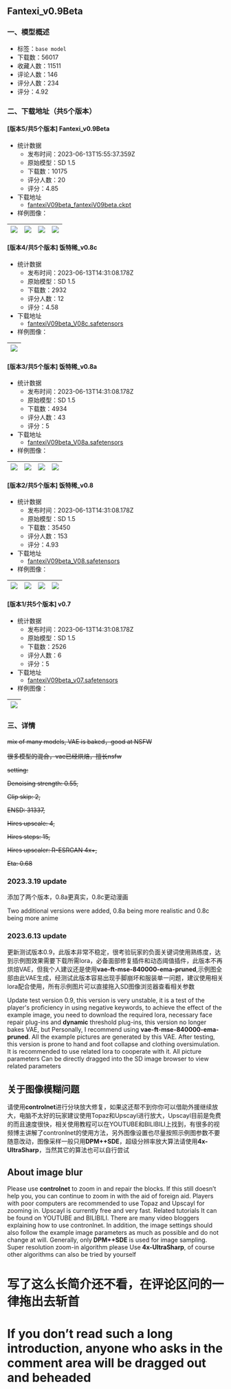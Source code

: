 ## Fantexi_v0.9Beta
### 一、模型概述

- 标签：`base model`
- 下载数：56017
- 收藏人数：11511
- 评论人数：146
- 评分人数：234
- 评分：4.92

### 二、下载地址（共5个版本）

#### [版本5/共5个版本] Fantexi_v0.9Beta

- 统计数据
  - 发布时间：2023-06-13T15:55:37.359Z
  - 原始模型：SD 1.5
  - 下载数：10175
  - 评分人数：20
  - 评分：4.85
- 下载地址
  - [fantexiV09beta_fantexiV09beta.ckpt](https://civitai.com/api/download/models/95199)
- 样例图像：

| <img src="https://image.civitai.com/xG1nkqKTMzGDvpLrqFT7WA/0222a9f1-f5cd-456d-81ea-695166660468/width=450/1131928.jpeg" /> | <img src="https://image.civitai.com/xG1nkqKTMzGDvpLrqFT7WA/c26c0657-560f-466a-8bb7-263456ed9bf5/width=450/1131964.jpeg" /> | <img src="https://image.civitai.com/xG1nkqKTMzGDvpLrqFT7WA/1301103d-a4aa-48cd-bfc0-e7f992ef76e6/width=450/1131925.jpeg" /> | <img src="https://image.civitai.com/xG1nkqKTMzGDvpLrqFT7WA/8f0efd5b-8b6c-494a-b7ae-7d4be12c40bc/width=450/1131929.jpeg" /> |
| ---- | ---- | ---- | ---- |

#### [版本4/共5个版本] 饭特稀_v0.8c

- 统计数据
  - 发布时间：2023-06-13T14:31:08.178Z
  - 原始模型：SD 1.5
  - 下载数：2932
  - 评分人数：12
  - 评分：4.58
- 下载地址
  - [fantexiV09beta_V08c.safetensors](https://civitai.com/api/download/models/25659)
- 样例图像：

| <img src="https://image.civitai.com/xG1nkqKTMzGDvpLrqFT7WA/ffcd6b1f-0993-45a0-4945-f81eb8748d00/width=450/282012.jpeg" /> |
| ---- |

#### [版本3/共5个版本] 饭特稀_v0.8a

- 统计数据
  - 发布时间：2023-06-13T14:31:08.178Z
  - 原始模型：SD 1.5
  - 下载数：4934
  - 评分人数：43
  - 评分：5
- 下载地址
  - [fantexiV09beta_V08a.safetensors](https://civitai.com/api/download/models/25660)
- 样例图像：

| <img src="https://image.civitai.com/xG1nkqKTMzGDvpLrqFT7WA/eefef4e4-5a6b-4bb5-fbbd-8dc7928b4100/width=450/282020.jpeg" /> | <img src="https://image.civitai.com/xG1nkqKTMzGDvpLrqFT7WA/4c2cccc1-4bf9-4da9-e27d-87f463e8c600/width=450/282019.jpeg" /> | <img src="https://image.civitai.com/xG1nkqKTMzGDvpLrqFT7WA/57f513c5-b7cd-4f96-20b0-09be23ea2800/width=450/282018.jpeg" /> | <img src="https://image.civitai.com/xG1nkqKTMzGDvpLrqFT7WA/160953df-66c7-4382-338e-b2306d411000/width=450/282017.jpeg" /> |
| ---- | ---- | ---- | ---- |

#### [版本2/共5个版本] 饭特稀_v0.8

- 统计数据
  - 发布时间：2023-06-13T14:31:08.178Z
  - 原始模型：SD 1.5
  - 下载数：35450
  - 评分人数：153
  - 评分：4.93
- 下载地址
  - [fantexiV09beta_V08.safetensors](https://civitai.com/api/download/models/24196)
- 样例图像：

| <img src="https://image.civitai.com/xG1nkqKTMzGDvpLrqFT7WA/a67a29e6-2884-418d-b844-837b98a07500/width=450/447200.jpeg" /> | <img src="https://image.civitai.com/xG1nkqKTMzGDvpLrqFT7WA/86d22efc-8d4b-4661-5c8a-3b5a23251800/width=450/447208.jpeg" /> | <img src="https://image.civitai.com/xG1nkqKTMzGDvpLrqFT7WA/113e97e7-28a5-4cb4-cae2-fd1f7f4f0500/width=450/447224.jpeg" /> | <img src="https://image.civitai.com/xG1nkqKTMzGDvpLrqFT7WA/71b8d1d0-7e29-4ab5-1fd8-abe5e7444900/width=450/447229.jpeg" /> |
| ---- | ---- | ---- | ---- |

#### [版本1/共5个版本] v0.7

- 统计数据
  - 发布时间：2023-06-13T14:31:08.178Z
  - 原始模型：SD 1.5
  - 下载数：2526
  - 评分人数：6
  - 评分：5
- 下载地址
  - [fantexiV09beta_v07.safetensors](https://civitai.com/api/download/models/21854)
- 样例图像：

| <img src="https://image.civitai.com/xG1nkqKTMzGDvpLrqFT7WA/4f919997-c077-4c26-ca51-43522b3eb100/width=450/233514.jpeg" /> |
| ---- |


### 三、详情
<p><s>mix of many models, VAE is baked，good at NSFW</s></p><p><s>很多模型的混合，vae已经烘焙，擅长nsfw</s></p><p></p><p><s>setting:</s></p><p><s>Denoising strength: 0.55,</s></p><p><s>Clip skip: 2,</s></p><p><s>ENSD: 31337,</s></p><p><s>Hires upscale: 4,</s></p><p><s>Hires steps: 15,</s></p><p><s>Hires upscaler: R-ESRGAN 4x+,</s></p><p><s>Eta: 0.68</s></p><p></p><h3 id="heading-3425">2023.3.19 update</h3><p>添加了两个版本，0.8a更真实，0.8c更动漫画</p><p>Two additional versions were added, 0.8a being more realistic and 0.8c being more anime</p><h3 id="heading-6">2023.6.13 update</h3><p>更新测试版本0.9，此版本非常不稳定，很考验玩家的负面关键词使用熟练度，达到示例图效果需要下载所需lora，必备面部修复插件和动态阈值插件，此版本不再烘焙VAE，但我个人建议还是使用<strong>vae-ft-mse-840000-ema-pruned</strong>,示例图全部由此VAE生成，经测试此版本容易出现手脚崩坏和服装单一问题，建议使用相关lora配合使用，所有示例图片可以直接拖入SD图像浏览器查看相关参数</p><p>Update test version 0.9, this version is very unstable, it is a test of the player's proficiency in using negative keywords, to achieve the effect of the example image, you need to download the required lora, necessary face repair plug-ins and <strong>dynamic</strong> threshold plug-ins, this version no longer bakes VAE, but Personally, I recommend using <strong>vae-ft-mse-840000-ema-pruned</strong>. All the example pictures are generated by this VAE. After testing, this version is prone to hand and foot collapse and clothing oversimulation. It is recommended to use related lora to cooperate with it. All picture parameters Can be directly dragged into the SD image browser to view related parameters</p><p></p><h2 id="heading-3426">关于图像模糊问题</h2><p>请使用<strong>controlnet</strong>进行分块放大修复，如果这还帮不到你你可以借助外援继续放大，电脑不太好的玩家建议使用Topaz和Upscayl进行放大，Upscayl目前是免费的而且速度很快，相关使用教程可以在YOUTUBE和BILIBILI上找到，有很多的视频博主讲解了contronlnet的使用方法，另外图像设置也尽量按照示例图参数不要随意改动，图像采样一般只用<strong>DPM++SDE</strong>，超级分辨率放大算法请使用<strong>4x-UltraSharp</strong>，当然其它的算法也可以自行尝试</p><h2 id="heading-2685">About image blur </h2><p>Please use <strong>controlnet</strong> to zoom in and repair the blocks. If this still doesn’t help you, you can continue to zoom in with the aid of foreign aid. Players with poor computers are recommended to use Topaz and Upscayl for zooming in. Upscayl is currently free and very fast. Related tutorials It can be found on YOUTUBE and BILIBILI. There are many video bloggers explaining how to use contronlnet. In addition, the image settings should also follow the example image parameters as much as possible and do not change at will. Generally, only<strong> DPM++SDE</strong> is used for image sampling. Super resolution zoom-in algorithm please Use<strong> 4x-UltraSharp</strong>, of course other algorithms can also be tried by yourself</p><p></p><h1 id="heading-3427"><strong>写了这么长简介还不看，在评论区问的一律拖出去斩首</strong></h1><h1 id="heading-3428">If you don’t read such a long introduction, anyone who asks in the comment area will be dragged out and beheaded</h1><h2 id="heading-3429"></h2>